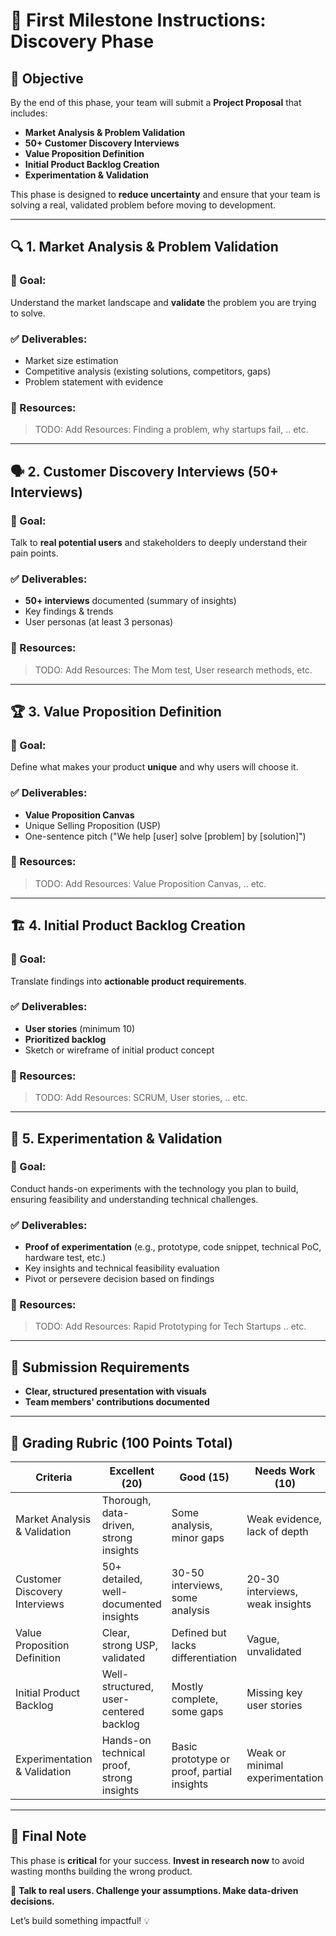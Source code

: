 # 📌 First Milestone Instructions: Discovery Phase

## 🚀 Objective
By the end of this phase, your team will submit a **Project Proposal** that includes:
- **Market Analysis & Problem Validation**
- **50+ Customer Discovery Interviews**
- **Value Proposition Definition**
- **Initial Product Backlog Creation**
- **Experimentation & Validation**

This phase is designed to **reduce uncertainty** and ensure that your team is solving a real, validated problem before moving to development.

---

## 🔍 1. Market Analysis & Problem Validation

### 🎯 Goal:
Understand the market landscape and **validate** the problem you are trying to solve.

### ✅ Deliverables:
- Market size estimation
- Competitive analysis (existing solutions, competitors, gaps)
- Problem statement with evidence

### 🔗 Resources:
> TODO: Add Resources: Finding a problem, why startups fail, .. etc.

---

## 🗣️ 2. Customer Discovery Interviews (50+ Interviews)

### 🎯 Goal:
Talk to **real potential users** and stakeholders to deeply understand their pain points.

### ✅ Deliverables:
- **50+ interviews** documented (summary of insights)
- Key findings & trends
- User personas (at least 3 personas)

### 🔗 Resources:
> TODO: Add Resources: The Mom test, User research methods, etc.

---

## 🏆 3. Value Proposition Definition

### 🎯 Goal:
Define what makes your product **unique** and why users will choose it.

### ✅ Deliverables:
- **Value Proposition Canvas**
- Unique Selling Proposition (USP)
- One-sentence pitch ("We help [user] solve [problem] by [solution]")

### 🔗 Resources:
> TODO: Add Resources: Value Proposition Canvas, .. etc.

---

## 🏗️ 4. Initial Product Backlog Creation

### 🎯 Goal:
Translate findings into **actionable product requirements**.

### ✅ Deliverables:
- **User stories** (minimum 10)
- **Prioritized backlog**
- Sketch or wireframe of initial product concept

### 🔗 Resources:
> TODO: Add Resources: SCRUM, User stories, .. etc.

---

## 🔬 5. Experimentation & Validation

### 🎯 Goal:
Conduct hands-on experiments with the technology you plan to build, ensuring feasibility and understanding technical challenges.

### ✅ Deliverables:
- **Proof of experimentation** (e.g., prototype, code snippet, technical PoC, hardware test, etc.)
- Key insights and technical feasibility evaluation
- Pivot or persevere decision based on findings

### 🔗 Resources:
> TODO: Add Resources: Rapid Prototyping for Tech Startups .. etc.

---

## 📑 Submission Requirements
- **Clear, structured presentation with visuals**
- **Team members' contributions documented**

---

## 🏅 Grading Rubric (100 Points Total)
| Criteria                          | Excellent (20) | Good (15) | Needs Work (10) | Poor (5) |
|-----------------------------------|---------------|-----------|----------------|---------|
| Market Analysis & Validation     | Thorough, data-driven, strong insights | Some analysis, minor gaps | Weak evidence, lack of depth | Superficial analysis |
| Customer Discovery Interviews    | 50+ detailed, well-documented insights | 30-50 interviews, some analysis | 20-30 interviews, weak insights | <20 interviews, lacks depth |
| Value Proposition Definition     | Clear, strong USP, validated | Defined but lacks differentiation | Vague, unvalidated | No clear value proposition |
| Initial Product Backlog          | Well-structured, user-centered backlog | Mostly complete, some gaps | Missing key user stories | No backlog or very weak |
| Experimentation & Validation     | Hands-on technical proof, strong insights | Basic prototype or proof, partial insights | Weak or minimal experimentation | No technical proof or validation |

---

## 🎯 Final Note
This phase is **critical** for your success. **Invest in research now** to avoid wasting months building the wrong product.

📢 **Talk to real users. Challenge your assumptions. Make data-driven decisions.**

Let’s build something impactful! 💡
